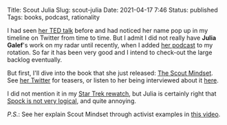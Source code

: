 Title: Scout Julia
Slug: scout-julia
Date: 2021-04-17 7:46
Status: published
Tags: books, podcast, rationality

I had seen [her TED talk](https://www.ted.com/talks/julia_galef_why_you_think_you_re_right_even_if_you_re_wrong)
before and had noticed her name pop up in my timeline on Twitter from time to time. But I admit I did not
really have **Julia Galef**'s work on my radar until recently, when I added [her podcast](http://rationallyspeakingpodcast.org/)
to my rotation. So far it has been very good and I intend to check-out the large backlog eventually.

But first, I'll dive into the book that she just released:
[The Scout Mindset](https://www.penguinrandomhouse.com/books/555240/the-scout-mindset-by-julia-galef/).
See [her Twitter](https://twitter.com/juliagalef) for teasers, or listen to her being interviewed
about it [here](https://clearerthinkingpodcast.com/?ep=036).

I did not mention it in my [Star Trek rewatch]({filename}star-trek-the-movies.md), but Julia is certainly right that
[Spock is not very logical](https://www.wired.com/2021/04/geeks-guide-spock-logic/), and quite annoying.

_P.S._: See her explain Scout Mindset through activist examples in [this video](https://www.youtube.com/watch?v=EzkWqpsPqho).
